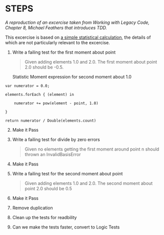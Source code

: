 # STEPS

*A reproduction of an excercise taken from Working with Legacy Code, Chapter 8, Michael Feathers that introduces TDD.*

This excercise is based on [a simple statistical calculation](https://www.statisticshowto.datasciencecentral.com/what-is-a-moment/), the details of which are not particularly relevant to the excercise.

1. Write a failing test for the first moment about point

	> Given adding elements 1.0 and 2.0. The first moment about point 2.0 should be -0.5.
	
		
	Statistic Moment expression for second moment about 1.0
	
```
var numerator = 0.0;

elements.forEach { (element) in

	numerator += pow(element - point, 1.0)

}

return numerator / Double(elements.count)
```

2. Make it Pass

3. Write a failing test for divide by zero errors

	> Given no elements getting the first moment around point n should thrown an InvalidBasisError

4. Make it Pass

5. Write a failing test for the second moment about point

	> Given adding elements 1.0 and 2.0. The second moment about point 2.0 should be 0.5
	
6. Make it Pass

7. Remove duplication

8. Clean up the tests for readbility

9. Can we make the tests faster, convert to Logic Tests
